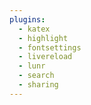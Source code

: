 ```yaml
---
plugins:
  - katex
  - highlight
  - fontsettings
  - livereload
  - lunr
  - search
  - sharing
---
```




